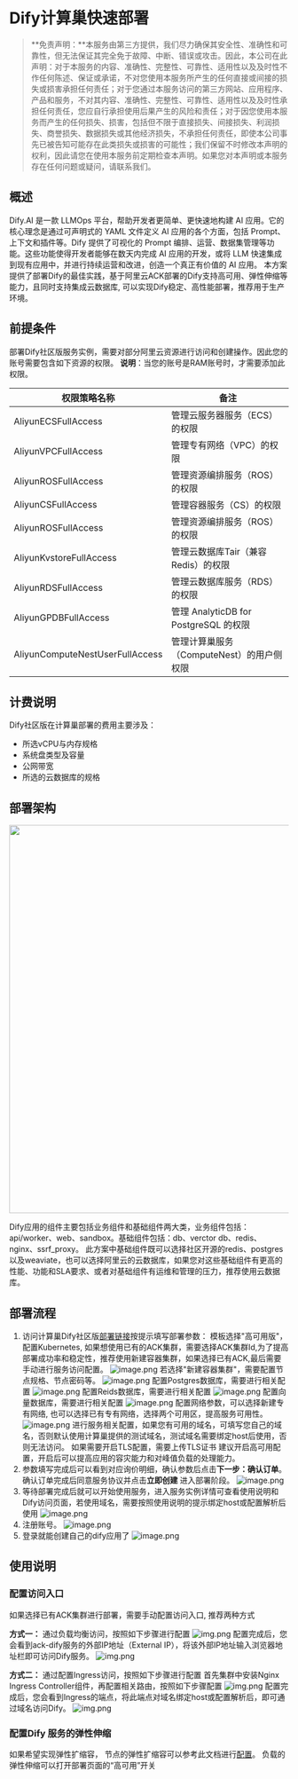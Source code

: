 # Dify计算巢快速部署


>**免责声明：**本服务由第三方提供，我们尽力确保其安全性、准确性和可靠性，但无法保证其完全免于故障、中断、错误或攻击。因此，本公司在此声明：对于本服务的内容、准确性、完整性、可靠性、适用性以及及时性不作任何陈述、保证或承诺，不对您使用本服务所产生的任何直接或间接的损失或损害承担任何责任；对于您通过本服务访问的第三方网站、应用程序、产品和服务，不对其内容、准确性、完整性、可靠性、适用性以及及时性承担任何责任，您应自行承担使用后果产生的风险和责任；对于因您使用本服务而产生的任何损失、损害，包括但不限于直接损失、间接损失、利润损失、商誉损失、数据损失或其他经济损失，不承担任何责任，即使本公司事先已被告知可能存在此类损失或损害的可能性；我们保留不时修改本声明的权利，因此请您在使用本服务前定期检查本声明。如果您对本声明或本服务存在任何问题或疑问，请联系我们。

## 概述

Dify.AI 是一款 LLMOps 平台，帮助开发者更简单、更快速地构建 AI 应用。它的核心理念是通过可声明式的 YAML 文件定义 AI 应用的各个方面，包括 Prompt、上下文和插件等。Dify 提供了可视化的 Prompt 编排、运营、数据集管理等功能。这些功能使得开发者能够在数天内完成 AI 应用的开发，或将 LLM 快速集成到现有应用中，并进行持续运营和改进，创造一个真正有价值的 AI 应用。
本方案提供了部署Dify的最佳实践，基于阿里云ACK部署的Dify支持高可用、弹性伸缩等能力，且同时支持集成云数据库, 可以实现Dify稳定、高性能部署，推荐用于生产环境。

## 前提条件

部署Dify社区版服务实例，需要对部分阿里云资源进行访问和创建操作。因此您的账号需要包含如下资源的权限。
  **说明**：当您的账号是RAM账号时，才需要添加此权限。

| 权限策略名称                          | 备注                     |
|---------------------------------|------------------------|
| AliyunECSFullAccess             | 管理云服务器服务（ECS）的权限       |
| AliyunVPCFullAccess             | 管理专有网络（VPC）的权限         |
| AliyunROSFullAccess             | 管理资源编排服务（ROS）的权限       |
| AliyunCSFullAccess             | 管理容器服务（CS）的权限   |
| AliyunROSFullAccess             | 管理资源编排服务（ROS）的权限       |
| AliyunKvstoreFullAccess             | 管理云数据库Tair（兼容 Redis）的权限      |
| AliyunRDSFullAccess             | 管理云数据库服务（RDS）的权限      |
| AliyunGPDBFullAccess             | 管理 AnalyticDB for PostgreSQL 的权限      |
| AliyunComputeNestUserFullAccess | 管理计算巢服务（ComputeNest）的用户侧权限 |


## 计费说明

Dify社区版在计算巢部署的费用主要涉及：

- 所选vCPU与内存规格
- 系统盘类型及容量
- 公网带宽
- 所选的云数据库的规格

## 部署架构
<img src="8.png" width="1500" height="700" align="bottom"/>

  Dify应用的组件主要包括业务组件和基础组件两大类，业务组件包括：api/worker、web、sandbox。基础组件包括：db、verctor db、redis、nginx、ssrf_proxy。
此方案中基础组件既可以选择社区开源的redis、postgres以及weaviate，也可以选择阿里云的云数据库，如果您对这些基础组件有更高的性能、功能和SLA要求、或者对基础组件有运维和管理的压力，推荐使用云数据库。

## 部署流程
1. 访问计算巢Dify社区版[部署链接](https://computenest.console.aliyun.com/user/cn-hangzhou/serviceInstanceCreate?ServiceId=service-c8afb895dd314f70a020)按提示填写部署参数： 
 模板选择"高可用版"，配置Kubernetes, 如果想使用已有的ACK集群，需要选择ACK集群Id,为了提高部署成功率和稳定性，推荐使用新建容器集群，如果选择已有ACK,最后需要手动进行服务访问配置。
    ![image.png](9.png)
 若选择"新建容器集群"，需要配置节点规格、节点密码等。
    ![image.png](10.png)
配置Postgres数据库，需要进行相关配置
  ![image.png](11.png)
配置Reids数据库，需要进行相关配置
  ![image.png](12.png)
配置向量数据库，需要进行相关配置
  ![image.png](13.png)
配置网络参数，可以选择新建专有网络, 也可以选择已有专有网络，选择两个可用区，提高服务可用性。
  ![image.png](14.png)
进行服务相关配置，如果您有可用的域名，可填写您自己的域名，否则默认使用计算巢提供的测试域名，测试域名需要绑定host后使用，否则无法访问。
  如果需要开启TLS配置，需要上传TLS证书
  建议开启高可用配置，开启后可以提高应用的容灾能力和对峰值负载的处理能力。
2. 参数填写完成后可以看到对应询价明细，确认参数后点击**下一步：确认订单**。 确认订单完成后同意服务协议并点击**立即创建**
   进入部署阶段。
    ![image.png](16.png)
3. 等待部署完成后就可以开始使用服务，进入服务实例详情可查看使用说明和Dify访问页面，若使用域名，需要按照使用说明的提示绑定host或配置解析后使用
    ![image.png](17.png)
4. 注册账号。
    ![image.png](6.png)
5. 登录就能创建自己的dify应用了
    ![image.png](7.png)

## 使用说明
  ### 配置访问入口
  如果选择已有ACK集群进行部署，需要手动配置访问入口, 推荐两种方式
  
  **方式一：** 通过负载均衡访问，按照如下步骤进行配置
  ![img.png](18.png)
  配置完成后，您会看到ack-dify服务的外部IP地址（External IP），将该外部IP地址输入浏览器地址栏即可访问Dify服务。
  ![img.png](19.png)

  **方式二：** 通过配置Ingress访问，按照如下步骤进行配置
  首先集群中安装Nginx Ingress Controller组件，再配置相关路由，按照如下步骤配置
  ![img.png](20.png)
  配置完成后，您会看到Ingress的端点，将此端点对域名绑定host或配置解析后，即可通过域名访问Dify。
  ![img.png](21.png)

 ### 配置Dify 服务的弹性伸缩
   如果希望实现弹性扩缩容，
   节点的弹性扩缩容可以参考此文档进行[配置](https://help.aliyun.com/zh/ack/ack-managed-and-ack-dedicated/user-guide/auto-scaling-of-nodes?spm=a2c4g.11186623.help-menu-85222.d_2_12_1_0.9ae546c6P5Pf9i)。
   负载的弹性伸缩可以打开部署页面的“高可用”开关
